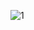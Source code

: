 ![1](https://github.com/Rotfus/LibraryProject/assets/140560063/e4d0a5a9-3813-44c3-a5e3-4eb5acf4ff93)
